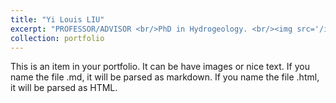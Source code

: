```yaml
---
title: "Yi Louis LIU"
excerpt: "PROFESSOR/ADVISOR <br/>PhD in Hydrogeology. <br/><img src='/images/Liuyi.png' style='max-width: 500px; height: auto;'>"
collection: portfolio
---
```


This is an item in your portfolio. It can be have images or nice text. If you name the file .md, it will be parsed as markdown. If you name the file .html, it will be parsed as HTML. 
